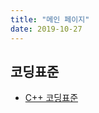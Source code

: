 ```yaml
---
title: "메인 페이지"
date: 2019-10-27
---
```


## 코딩표준
* [C++ 코딩표준](/ko/coding-standards/cpp)
















